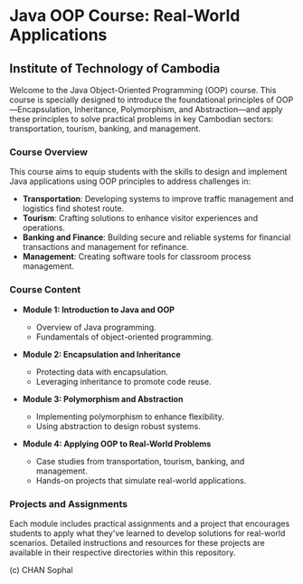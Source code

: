 # Java OOP Course: Real-World Applications
## Institute of Technology of Cambodia

Welcome to the Java Object-Oriented Programming (OOP) course. This course is specially designed to introduce the foundational principles of OOP—Encapsulation, Inheritance, Polymorphism, and Abstraction—and apply these principles to solve practical problems in key Cambodian sectors: transportation, tourism, banking, and management.

### Course Overview

This course aims to equip students with the skills to design and implement Java applications using OOP principles to address challenges in:
- **Transportation**: Developing systems to improve traffic management and logistics  find shotest route.
- **Tourism**: Crafting solutions to enhance visitor experiences and operations.
- **Banking and Finance**: Building secure and reliable systems for financial transactions and management for refinance.
- **Management**: Creating software tools for classroom process management.

### Course Content

- **Module 1: Introduction to Java and OOP**
  - Overview of Java programming.
  - Fundamentals of object-oriented programming.

- **Module 2: Encapsulation and Inheritance**
  - Protecting data with encapsulation.
  - Leveraging inheritance to promote code reuse.

- **Module 3: Polymorphism and Abstraction**
  - Implementing polymorphism to enhance flexibility.
  - Using abstraction to design robust systems.

- **Module 4: Applying OOP to Real-World Problems**
  - Case studies from transportation, tourism, banking, and management.
  - Hands-on projects that simulate real-world applications.

### Projects and Assignments

Each module includes practical assignments and a project that encourages students to apply what they've learned to develop solutions for real-world scenarios. Detailed instructions and resources for these projects are available in their respective directories within this repository.

(c) CHAN Sophal
